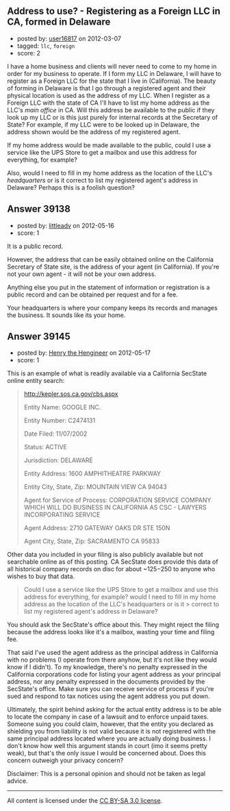 ## Address to use? - Registering as a Foreign LLC in CA, formed in Delaware

- posted by: [user16817](https://stackexchange.com/users/-1/16817-user16817) on 2012-03-07
- tagged: `llc`, `foreign`
- score: 2

I have a home business and clients will never need to come to my home in order for my business to operate. If I form my LLC in Delaware, I will have to register as a Foreign LLC for the state that I live in (California). The beauty of forming in Delaware is that I go through a registered agent and their physical location is used as the address of my LLC.  When I register as a Foreign LLC with the state of CA I'll have to list my home address as the LLC's _main office_ in CA.  Will this address be available to the public if they look up my LLC or is this just purely for internal records at the Secretary of State?  For example, if my LLC were to be looked up in Delaware, the address shown would be the address of my registered agent. 

If my home address would be made available to the public, could I use a service like the UPS Store to get a mailbox and use this address for everything, for example?

Also, would I need to fill in my home address as the location of the LLC's _headquarters_ or is it correct to list my registered agent's address in Delaware? Perhaps this is a foolish question?




## Answer 39138

- posted by: [littleadv](https://stackexchange.com/users/-1/13808-littleadv) on 2012-05-16
- score: 1

It is a public record.

However, the address that can be easily obtained online on the California Secretary of State site, is the address of your agent (in California). If you're not your own agent - it will not be your own address.

Anything else you put in the statement of information or registration is a public record and can be obtained per request and for a fee.

Your headquarters is where your company keeps its records and manages the business. It sounds like its your home.


## Answer 39145

- posted by: [Henry the Hengineer](https://stackexchange.com/users/-1/1692-henry-the-hengineer) on 2012-05-17
- score: 1

This is an example of what is readily available via a California SecState online entity search:

> http://kepler.sos.ca.gov/cbs.aspx
> 
> Entity Name: GOOGLE INC.
> 
> Entity Number: C2474131
> 
> Date Filed: 11/07/2002
> 
> Status: ACTIVE
> 
> Jurisdiction: DELAWARE
> 
> Entity Address: 1600 AMPHITHEATRE PARKWAY
> 
> Entity City, State, Zip: MOUNTAIN VIEW CA 94043
> 
> Agent for Service of Process: CORPORATION SERVICE COMPANY WHICH WILL
> DO BUSINESS IN CALIFORNIA AS CSC - LAWYERS INCORPORATING SERVICE
> 
> Agent Address: 2710 GATEWAY OAKS DR STE 150N
> 
> Agent City, State, Zip: SACRAMENTO CA 95833


Other data you included in your filing is also publicly available but not searchable online as of this posting. CA SecState does provide this data of all historical company records on disc for about ~$125-$250 to anyone who wishes to buy that data.


> Could I use a service like the UPS Store to get a mailbox and use this
> address for everything, for example?
> would I need to fill in my home address as the location of the LLC's headquarters or is it > correct to list my registered agent's address in Delaware?

You should ask the SecState's office about this. They might reject the filing because the address looks like it's a mailbox, wasting your time and filing fee.

That said I've used the agent address as the principal address in California with no problems (I operate from there anyhow, but it's not like they would know if I didn't). To my knowledge, there's no penalty expressed in the California corporations code for listing your agent address as your principal address, nor any penalty expressed in the documents provided by the SecState's office. Make sure you can receive service of process if you're sued and respond to tax notices using the agent address you put down.

Ultimately, the spirit behind asking for the actual entity address is to be able to locate the company in case of a lawsuit and to enforce unpaid taxes. Someone suing you could claim, however, that the entity you declared as shielding you from liability is not valid because it is not registered with the same principal address located where you are actually doing business. I don't know how well this argument stands in court (imo it seems pretty weak), but that's the only issue I would be concerned about. Does this concern outweigh your privacy concern?

Disclaimer: This is a personal opinion and should not be taken as legal advice.



---

All content is licensed under the [CC BY-SA 3.0 license](https://creativecommons.org/licenses/by-sa/3.0/).
